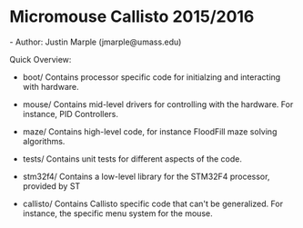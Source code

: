 <h1>Micromouse Callisto 2015/2016</h2>
 - Author: Justin Marple (jmarple@umass.edu)

Quick Overview:
 - boot/ 
   Contains processor specific code for initialzing and interacting with hardware.

 - mouse/ 
   Contains mid-level drivers for controlling with the hardware. For instance, PID Controllers. 

 - maze/
   Contains high-level code, for instance FloodFill maze solving algorithms. 

 - tests/
   Contains unit tests for different aspects of the code.

 - stm32f4/
   Contains a low-level library for the STM32F4 processor, provided by ST   

 - callisto/
   Contains Callisto specific code that can't be generalized.  For instance, the specific menu system for the mouse.
